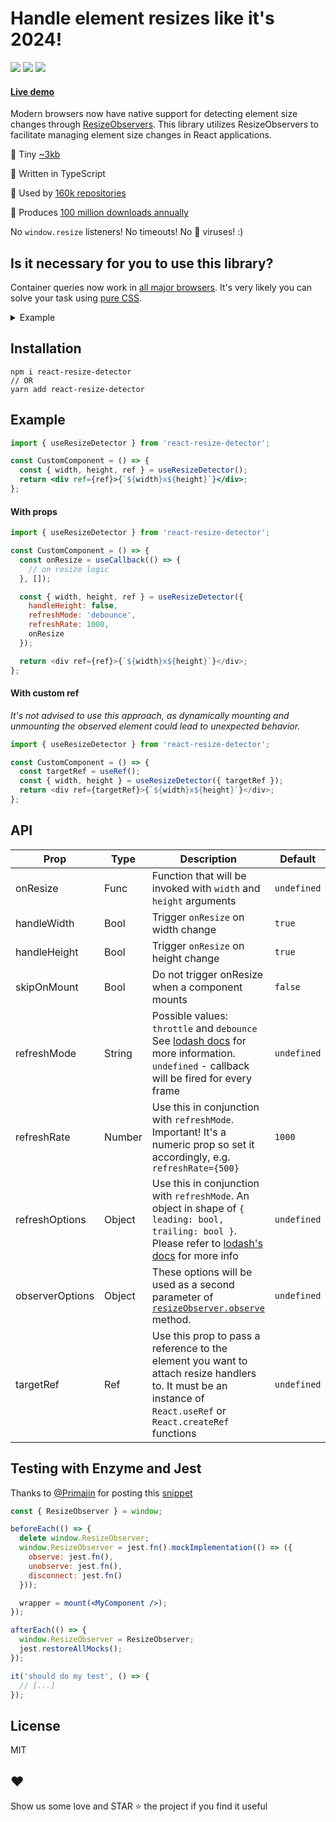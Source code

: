 # Handle element resizes like it's 2024!

<img src="https://img.shields.io/npm/dm/react-resize-detector?style=flat-square"> <img src="https://badgen.net/bundlephobia/minzip/react-resize-detector?style=flat-square"> <img src="https://badgen.net/bundlephobia/tree-shaking/react-resize-detector?style=flat-square">

#### [Live demo](http://maslianok.github.io/react-resize-detector/)

Modern browsers now have native support for detecting element size changes through [ResizeObservers](https://developer.mozilla.org/en-US/docs/Web/API/ResizeObserver). This library utilizes ResizeObservers to facilitate managing element size changes in React applications.

🐥 Tiny <a href="https://bundlephobia.com/result?p=react-resize-detector" target="__blank">~3kb</a>

🐼 Written in TypeScript

🐠 Used by <a href="https://github.com/maslianok/react-resize-detector/network/dependents" target="__blank">160k repositories</a>

🦄 Produces <a href="https://npmtrends.com/react-resize-detector" target="__blank">100 million downloads annually</a>

No `window.resize` listeners! No timeouts! No 👑 viruses! :)

## Is it necessary for you to use this library?

Container queries now work in [all major browsers](https://caniuse.com/css-container-queries). It's very likely you can solve your task using [pure CSS](https://developer.mozilla.org/en-US/docs/Web/CSS/CSS_Container_Queries).

<details><summary>Example</summary>

```html
<div class="post">
  <div class="card">
    <h2>Card title</h2>
    <p>Card content</p>
  </div>
</div>
```

```css
.post {
  container-type: inline-size;
}

/* Default heading styles for the card title */
.card h2 {
  font-size: 1em;
}

/* If the container is larger than 700px */
@container (min-width: 700px) {
  .card h2 {
    font-size: 2em;
  }
}
```

</details>

## Installation

```ssh
npm i react-resize-detector
// OR
yarn add react-resize-detector
```

## Example

```jsx
import { useResizeDetector } from 'react-resize-detector';

const CustomComponent = () => {
  const { width, height, ref } = useResizeDetector();
  return <div ref={ref}>{`${width}x${height}`}</div>;
};
```

#### With props

```js
import { useResizeDetector } from 'react-resize-detector';

const CustomComponent = () => {
  const onResize = useCallback(() => {
    // on resize logic
  }, []);

  const { width, height, ref } = useResizeDetector({
    handleHeight: false,
    refreshMode: 'debounce',
    refreshRate: 1000,
    onResize
  });

  return <div ref={ref}>{`${width}x${height}`}</div>;
};
```

#### With custom ref

_It's not advised to use this approach, as dynamically mounting and unmounting the observed element could lead to unexpected behavior._

```js
import { useResizeDetector } from 'react-resize-detector';

const CustomComponent = () => {
  const targetRef = useRef();
  const { width, height } = useResizeDetector({ targetRef });
  return <div ref={targetRef}>{`${width}x${height}`}</div>;
};
```

## API

| Prop            | Type   | Description                                                                                                                                                                                    | Default     |
| --------------- | ------ | ---------------------------------------------------------------------------------------------------------------------------------------------------------------------------------------------- | ----------- |
| onResize        | Func   | Function that will be invoked with `width` and `height` arguments                                                                                                                              | `undefined` |
| handleWidth     | Bool   | Trigger `onResize` on width change                                                                                                                                                             | `true`      |
| handleHeight    | Bool   | Trigger `onResize` on height change                                                                                                                                                            | `true`      |
| skipOnMount     | Bool   | Do not trigger onResize when a component mounts                                                                                                                                                | `false`     |
| refreshMode     | String | Possible values: `throttle` and `debounce` See [lodash docs](https://lodash.com/docs#debounce) for more information. `undefined` - callback will be fired for every frame                      | `undefined` |
| refreshRate     | Number | Use this in conjunction with `refreshMode`. Important! It's a numeric prop so set it accordingly, e.g. `refreshRate={500}`                                                                     | `1000`      |
| refreshOptions  | Object | Use this in conjunction with `refreshMode`. An object in shape of `{ leading: bool, trailing: bool }`. Please refer to [lodash's docs](https://lodash.com/docs/4.17.11#throttle) for more info | `undefined` |
| observerOptions | Object | These options will be used as a second parameter of [`resizeObserver.observe`](https://developer.mozilla.org/en-US/docs/Web/API/ResizeObserver/observe) method.                                | `undefined` |
| targetRef       | Ref    | Use this prop to pass a reference to the element you want to attach resize handlers to. It must be an instance of `React.useRef` or `React.createRef` functions                                | `undefined` |

## Testing with Enzyme and Jest

Thanks to [@Primajin](https://github.com/Primajin) for posting this [snippet](https://github.com/maslianok/react-resize-detector/issues/145)

```jsx
const { ResizeObserver } = window;

beforeEach(() => {
  delete window.ResizeObserver;
  window.ResizeObserver = jest.fn().mockImplementation(() => ({
    observe: jest.fn(),
    unobserve: jest.fn(),
    disconnect: jest.fn()
  }));

  wrapper = mount(<MyComponent />);
});

afterEach(() => {
  window.ResizeObserver = ResizeObserver;
  jest.restoreAllMocks();
});

it('should do my test', () => {
  // [...]
});
```

## License

MIT

## ❤️

Show us some love and STAR ⭐ the project if you find it useful
